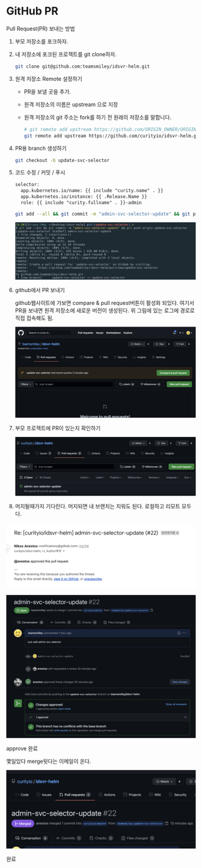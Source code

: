 # GitHub PR

Pull Request\(PR\) 보내는 방법

1. 부모 저장소를 포크하자.
2. 내 저장소에 포크된 프로젝트를 git clone하자.

   ```bash
   git clone git@github.com:teamsmiley/idsvr-helm.git
   ```

3. 원격 저장소 Remote 설정하기
   * PR을 보낼 곳을 추가.
   * 원격 저장소의 이름은 upstream 으로 지정
   * 원격 저장소의 git 주소는 fork를 하기 전 원래의 저장소를 말합니다.

     ```bash
     # git remote add upstream https://github.com/ORIGIN_OWNER/ORIGIN_REPO.git
     git remote add upstream https://github.com/curityio/idsvr-helm.git
     ```
4. PR용 branch 생성하기

   ```bash
   git checkout -b update-svc-selector
   ```

5. 코드 수정 / 커밋 / 푸시

   ```text
   selector:
     app.kubernetes.io/name: {{ include "curity.name" . }}
     app.kubernetes.io/instance: {{ .Release.Name }}
     role: {{ include "curity.fullname" . }}-admin
   ```

   ```bash
   git add --all && git commit -m "admin-svc-selector-update" && git push origin update-svc-selector
   ```

   ![](../.gitbook/assets/2021-08-30-06-23-56.png)

6. github에서 PR 보내기

   github웹사이트에 가보면 compare & pull request버튼이 활성화 되있다. 여기서 PR을 보내면 원격 저장소에 새로운 버전이 생성된다. 위 그림에 있는 로그에 경로로 직접 접속해도 됨.

   ![](../.gitbook/assets/2021-08-30-06-25-23.png)

7. 부모 프로젝트에 PR이 있는지 확인하기

   ![](../.gitbook/assets/2021-08-30-06-27-37.png)

8. 머지될때가지 기다린다. 머지되면 내 브랜치는 지워도 된다. 로컬하고 리모트 모두다.

![](../.gitbook/assets/2021-08-30-07-22-33.png)

![](../.gitbook/assets/2021-08-30-07-22-54.png)

approve 완료

몇일있다 merge됫다는 이메일이 온다.

![](../.gitbook/assets/2021-09-01-07-43-46.png)

완료

